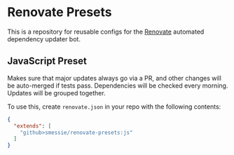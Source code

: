 # Renovate Presets

This is a repository for reusable configs for the [Renovate](https://renovate.whitesourcesoftware.com/) automated dependency updater bot.

## JavaScript Preset

Makes sure that major updates always go via a PR, and other changes will be auto-merged if tests pass.
Dependencies will be checked every morning.
Updates will be grouped together.

To use this, create `renovate.json` in your repo with the following contents:
```json
{
  "extends": [
    "github>smessie/renovate-presets:js"
  ]
}
```
